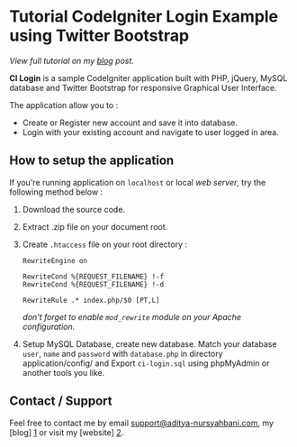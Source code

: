 Tutorial CodeIgniter Login Example using Twitter Bootstrap
==========================================================
*View full tutorial on my [blog](http://dityalovers.blogspot.com/) post.*

**CI Login** is a sample CodeIgniter application built with PHP, jQuery, MySQL database and Twitter Bootstrap for responsive Graphical User Interface.

The application allow you to : 

* Create or Register new account and save it into database.
* Login with your existing account and navigate to user logged in area.

How to setup the application 
----------------------------

If you're running application on `localhost` or local *web server*, try the following method below :

1.  Download the source code.

2.  Extract .zip file on your document root.

3.  Create `.htaccess` file on your root directory :

        RewriteEngine on

        RewriteCond %{REQUEST_FILENAME} !-f
        RewriteCond %{REQUEST_FILENAME} !-d

        RewriteRule .* index.php/$0 [PT,L]

    *don't forget to enable `mod_rewrite` module on your Apache configuration.*

4.  Setup MySQL Database, create new database. Match your database `user`, `name` and `password` with `database.php` in directory application/config/ and  Export `ci-login.sql` using phpMyAdmin or another tools you like.

Contact / Support 
-----------------

Feel free to contact me by email support@aditya-nursyahbani.com, my [blog] [1] or visit my [website] [2].

  [1]: http://dityalovers.blogspot.com/  "My Blogger blog"
  [2]: http://aditya-nursyahbani.com/    "My Personal Website"
